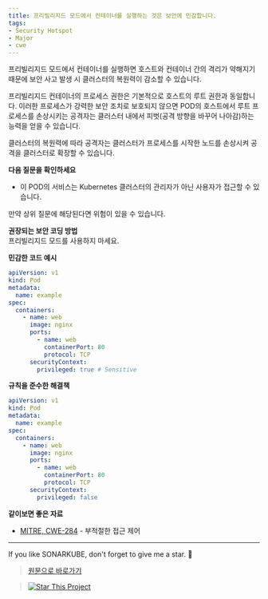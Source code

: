 ```yaml
---
title: 프리빌리지드 모드에서 컨테이너를 실행하는 것은 보안에 민감합니다.
tags:
- Security Hotspot
- Major
- cwe
---
```

프리빌리지드 모드에서 컨테이너를 실행하면 호스트와 컨테이너 간의 격리가 약해지기 때문에 보안 사고 발생 시 클러스터의 복원력이 감소할 수 있습니다.

프리빌리지드 컨테이너의 프로세스 권한은 기본적으로 호스트의 루트 권한과 동일합니다. 이러한 프로세스가 강력한 보안 조치로 보호되지 않으면 POD의 호스트에서 루트 프로세스를 손상시키는 공격자는 클러스터 내에서 피벗(공격 방향을 바꾸어 나아감)하는 능력을 얻을 수 있습니다.

클러스터의 복원력에 따라 공격자는 클러스터가 프로세스를 시작한 노드를 손상시켜 공격을 클러스터로 확장할 수 있습니다.

**다음 질문을 확인하세요**
- 이 POD의 서비스는 Kubernetes 클러스터의 관리자가 아닌 사용자가 접근할 수 있습니다.

만약 상위 질문에 해당된다면 위험이 있을 수 있습니다.

**권장되는 보안 코딩 방법**  
프리빌리지드 모드를 사용하지 마세요.

**민감한 코드 예시**
```yaml
apiVersion: v1
kind: Pod
metadata:
  name: example
spec:
  containers:
    - name: web
      image: nginx
      ports:
        - name: web
          containerPort: 80
          protocol: TCP
      securityContext:
        privileged: true # Sensitive
```
**규칙을 준수한 해결책**
```yaml
apiVersion: v1
kind: Pod
metadata:
  name: example
spec:
  containers:
    - name: web
      image: nginx
      ports:
        - name: web
          containerPort: 80
          protocol: TCP
      securityContext:
        privileged: false
```
**같이보면 좋은 자료**
- [MITRE, CWE-284](https://cwe.mitre.org/data/definitions/284.html) - 부적절한 접근 제어

---

If you like SONARKUBE, don't forget to give me a star. :star2:

> [원문으로 바로가기](https://rules.sonarsource.com/kubernetes/RSPEC-6428)

> [![Star This Project](https://img.shields.io/github/stars/kantabile/sonarkube.svg?label=Stars&style=social)](https://github.com/kantabile/sonarkube)